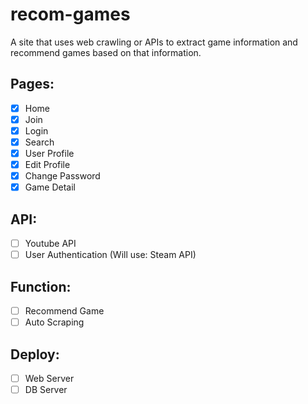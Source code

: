 # recom-games

A site that uses web crawling or APIs to extract game information and recommend games based on that information.

## Pages:

- [x] Home
- [x] Join
- [x] Login
- [x] Search
- [x] User Profile
- [x] Edit Profile
- [x] Change Password
- [x] Game Detail

## API:

- [ ] Youtube API
- [ ] User Authentication (Will use: Steam API)

## Function:

- [ ] Recommend Game
- [ ] Auto Scraping

## Deploy:

- [ ] Web Server
- [ ] DB Server
